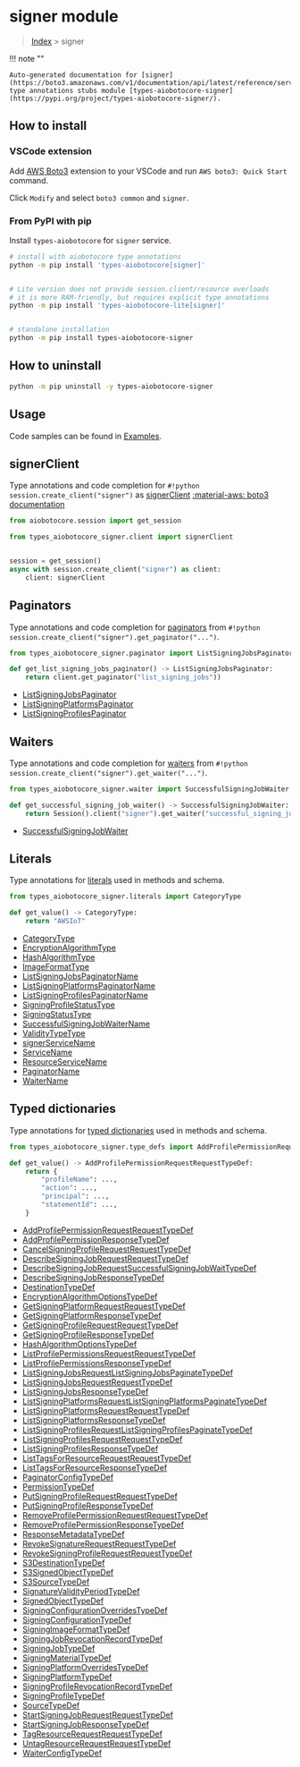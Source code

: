 # signer module

> [Index](../README.md) > signer


!!! note ""

    Auto-generated documentation for [signer](https://boto3.amazonaws.com/v1/documentation/api/latest/reference/services/signer.html#signer)
    type annotations stubs module [types-aiobotocore-signer](https://pypi.org/project/types-aiobotocore-signer/).

## How to install

### VSCode extension

Add [AWS Boto3](https://marketplace.visualstudio.com/items?itemName=Boto3typed.boto3-ide)
extension to your VSCode and run `AWS boto3: Quick Start` command.

Click `Modify` and select `boto3 common` and `signer`.

### From PyPI with pip

Install `types-aiobotocore` for `signer` service.

```bash
# install with aiobotocore type annotations
python -m pip install 'types-aiobotocore[signer]'


# Lite version does not provide session.client/resource overloads
# it is more RAM-friendly, but requires explicit type annotations
python -m pip install 'types-aiobotocore-lite[signer]'


# standalone installation
python -m pip install types-aiobotocore-signer
```



## How to uninstall

```bash
python -m pip uninstall -y types-aiobotocore-signer
```

## Usage

Code samples can be found in [Examples](./usage.md).

## signerClient

Type annotations and code completion for  `#!python session.create_client("signer")` as [signerClient](./client.md)
[:material-aws: boto3 documentation](https://boto3.amazonaws.com/v1/documentation/api/latest/reference/services/signer.html#signer.Client)

```python title="Usage example"
from aiobotocore.session import get_session

from types_aiobotocore_signer.client import signerClient


session = get_session()
async with session.create_client("signer") as client:
    client: signerClient
```


## Paginators

Type annotations and code completion for
[paginators](./paginators.md)
from `#!python session.create_client("signer").get_paginator("...")`.

```python title="Usage example"
from types_aiobotocore_signer.paginator import ListSigningJobsPaginator

def get_list_signing_jobs_paginator() -> ListSigningJobsPaginator:
    return client.get_paginator("list_signing_jobs"))
```

- [ListSigningJobsPaginator](./paginators.md#listsigningjobspaginator)
- [ListSigningPlatformsPaginator](./paginators.md#listsigningplatformspaginator)
- [ListSigningProfilesPaginator](./paginators.md#listsigningprofilespaginator)




## Waiters

Type annotations and code completion for
[waiters](./waiters.md)
from `#!python session.create_client("signer").get_waiter("...")`.

```python title="Usage example"
from types_aiobotocore_signer.waiter import SuccessfulSigningJobWaiter

def get_successful_signing_job_waiter() -> SuccessfulSigningJobWaiter:
    return Session().client("signer").get_waiter("successful_signing_job")
```

- [SuccessfulSigningJobWaiter](./waiters.md#successfulsigningjobwaiter)






## Literals

Type annotations for [literals](./literals.md) used in methods and schema.

```python title="Usage example"
from types_aiobotocore_signer.literals import CategoryType

def get_value() -> CategoryType:
    return "AWSIoT"
```

- [CategoryType](./literals.md#categorytype)
- [EncryptionAlgorithmType](./literals.md#encryptionalgorithmtype)
- [HashAlgorithmType](./literals.md#hashalgorithmtype)
- [ImageFormatType](./literals.md#imageformattype)
- [ListSigningJobsPaginatorName](./literals.md#listsigningjobspaginatorname)
- [ListSigningPlatformsPaginatorName](./literals.md#listsigningplatformspaginatorname)
- [ListSigningProfilesPaginatorName](./literals.md#listsigningprofilespaginatorname)
- [SigningProfileStatusType](./literals.md#signingprofilestatustype)
- [SigningStatusType](./literals.md#signingstatustype)
- [SuccessfulSigningJobWaiterName](./literals.md#successfulsigningjobwaitername)
- [ValidityTypeType](./literals.md#validitytypetype)
- [signerServiceName](./literals.md#signerservicename)
- [ServiceName](./literals.md#servicename)
- [ResourceServiceName](./literals.md#resourceservicename)
- [PaginatorName](./literals.md#paginatorname)
- [WaiterName](./literals.md#waitername)




## Typed dictionaries

Type annotations for [typed dictionaries](./type_defs.md) used in methods and schema.

```python title="Usage example"
from types_aiobotocore_signer.type_defs import AddProfilePermissionRequestRequestTypeDef

def get_value() -> AddProfilePermissionRequestRequestTypeDef:
    return {
        "profileName": ...,
        "action": ...,
        "principal": ...,
        "statementId": ...,
    }
```

- [AddProfilePermissionRequestRequestTypeDef](./type_defs.md#addprofilepermissionrequestrequesttypedef)
- [AddProfilePermissionResponseTypeDef](./type_defs.md#addprofilepermissionresponsetypedef)
- [CancelSigningProfileRequestRequestTypeDef](./type_defs.md#cancelsigningprofilerequestrequesttypedef)
- [DescribeSigningJobRequestRequestTypeDef](./type_defs.md#describesigningjobrequestrequesttypedef)
- [DescribeSigningJobRequestSuccessfulSigningJobWaitTypeDef](./type_defs.md#describesigningjobrequestsuccessfulsigningjobwaittypedef)
- [DescribeSigningJobResponseTypeDef](./type_defs.md#describesigningjobresponsetypedef)
- [DestinationTypeDef](./type_defs.md#destinationtypedef)
- [EncryptionAlgorithmOptionsTypeDef](./type_defs.md#encryptionalgorithmoptionstypedef)
- [GetSigningPlatformRequestRequestTypeDef](./type_defs.md#getsigningplatformrequestrequesttypedef)
- [GetSigningPlatformResponseTypeDef](./type_defs.md#getsigningplatformresponsetypedef)
- [GetSigningProfileRequestRequestTypeDef](./type_defs.md#getsigningprofilerequestrequesttypedef)
- [GetSigningProfileResponseTypeDef](./type_defs.md#getsigningprofileresponsetypedef)
- [HashAlgorithmOptionsTypeDef](./type_defs.md#hashalgorithmoptionstypedef)
- [ListProfilePermissionsRequestRequestTypeDef](./type_defs.md#listprofilepermissionsrequestrequesttypedef)
- [ListProfilePermissionsResponseTypeDef](./type_defs.md#listprofilepermissionsresponsetypedef)
- [ListSigningJobsRequestListSigningJobsPaginateTypeDef](./type_defs.md#listsigningjobsrequestlistsigningjobspaginatetypedef)
- [ListSigningJobsRequestRequestTypeDef](./type_defs.md#listsigningjobsrequestrequesttypedef)
- [ListSigningJobsResponseTypeDef](./type_defs.md#listsigningjobsresponsetypedef)
- [ListSigningPlatformsRequestListSigningPlatformsPaginateTypeDef](./type_defs.md#listsigningplatformsrequestlistsigningplatformspaginatetypedef)
- [ListSigningPlatformsRequestRequestTypeDef](./type_defs.md#listsigningplatformsrequestrequesttypedef)
- [ListSigningPlatformsResponseTypeDef](./type_defs.md#listsigningplatformsresponsetypedef)
- [ListSigningProfilesRequestListSigningProfilesPaginateTypeDef](./type_defs.md#listsigningprofilesrequestlistsigningprofilespaginatetypedef)
- [ListSigningProfilesRequestRequestTypeDef](./type_defs.md#listsigningprofilesrequestrequesttypedef)
- [ListSigningProfilesResponseTypeDef](./type_defs.md#listsigningprofilesresponsetypedef)
- [ListTagsForResourceRequestRequestTypeDef](./type_defs.md#listtagsforresourcerequestrequesttypedef)
- [ListTagsForResourceResponseTypeDef](./type_defs.md#listtagsforresourceresponsetypedef)
- [PaginatorConfigTypeDef](./type_defs.md#paginatorconfigtypedef)
- [PermissionTypeDef](./type_defs.md#permissiontypedef)
- [PutSigningProfileRequestRequestTypeDef](./type_defs.md#putsigningprofilerequestrequesttypedef)
- [PutSigningProfileResponseTypeDef](./type_defs.md#putsigningprofileresponsetypedef)
- [RemoveProfilePermissionRequestRequestTypeDef](./type_defs.md#removeprofilepermissionrequestrequesttypedef)
- [RemoveProfilePermissionResponseTypeDef](./type_defs.md#removeprofilepermissionresponsetypedef)
- [ResponseMetadataTypeDef](./type_defs.md#responsemetadatatypedef)
- [RevokeSignatureRequestRequestTypeDef](./type_defs.md#revokesignaturerequestrequesttypedef)
- [RevokeSigningProfileRequestRequestTypeDef](./type_defs.md#revokesigningprofilerequestrequesttypedef)
- [S3DestinationTypeDef](./type_defs.md#s3destinationtypedef)
- [S3SignedObjectTypeDef](./type_defs.md#s3signedobjecttypedef)
- [S3SourceTypeDef](./type_defs.md#s3sourcetypedef)
- [SignatureValidityPeriodTypeDef](./type_defs.md#signaturevalidityperiodtypedef)
- [SignedObjectTypeDef](./type_defs.md#signedobjecttypedef)
- [SigningConfigurationOverridesTypeDef](./type_defs.md#signingconfigurationoverridestypedef)
- [SigningConfigurationTypeDef](./type_defs.md#signingconfigurationtypedef)
- [SigningImageFormatTypeDef](./type_defs.md#signingimageformattypedef)
- [SigningJobRevocationRecordTypeDef](./type_defs.md#signingjobrevocationrecordtypedef)
- [SigningJobTypeDef](./type_defs.md#signingjobtypedef)
- [SigningMaterialTypeDef](./type_defs.md#signingmaterialtypedef)
- [SigningPlatformOverridesTypeDef](./type_defs.md#signingplatformoverridestypedef)
- [SigningPlatformTypeDef](./type_defs.md#signingplatformtypedef)
- [SigningProfileRevocationRecordTypeDef](./type_defs.md#signingprofilerevocationrecordtypedef)
- [SigningProfileTypeDef](./type_defs.md#signingprofiletypedef)
- [SourceTypeDef](./type_defs.md#sourcetypedef)
- [StartSigningJobRequestRequestTypeDef](./type_defs.md#startsigningjobrequestrequesttypedef)
- [StartSigningJobResponseTypeDef](./type_defs.md#startsigningjobresponsetypedef)
- [TagResourceRequestRequestTypeDef](./type_defs.md#tagresourcerequestrequesttypedef)
- [UntagResourceRequestRequestTypeDef](./type_defs.md#untagresourcerequestrequesttypedef)
- [WaiterConfigTypeDef](./type_defs.md#waiterconfigtypedef)

